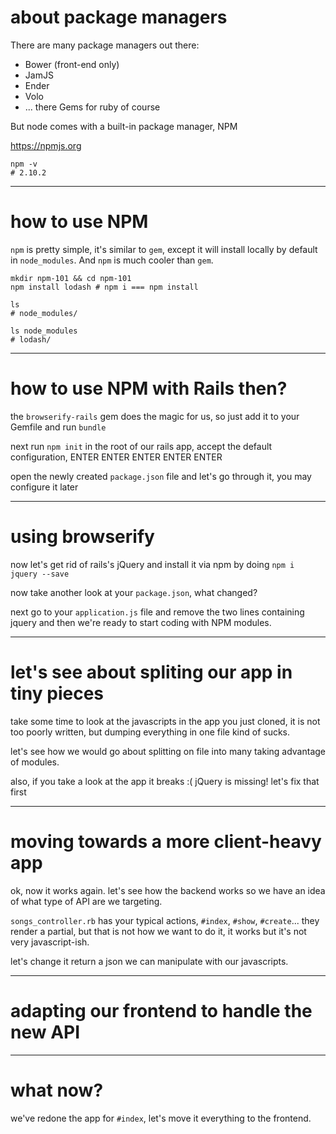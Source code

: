 # about package managers

There are many package managers out there:
* Bower (front-end only)
* JamJS
* Ender
* Volo
* ... there Gems for ruby of course

But node comes with a built-in package manager, NPM

https://npmjs.org

    npm -v
    # 2.10.2

---

# how to use NPM

`npm` is pretty simple, it's similar to `gem`, except it
will install locally by default in `node_modules`. And `npm`
is much cooler than `gem`.

    mkdir npm-101 && cd npm-101
    npm install lodash # npm i === npm install

    ls
    # node_modules/

    ls node_modules
    # lodash/

---

# how to use NPM with Rails then?

the `browserify-rails` gem does the magic for us, so just
add it to your Gemfile and run `bundle`

next run `npm init` in the root of our rails app, accept
the default configuration, ENTER ENTER ENTER ENTER ENTER

open the newly created `package.json` file and let's go
through it, you may configure it later

---

# using browserify

now let's get rid of rails's jQuery and install it via
npm by doing `npm i jquery --save`

now take another look at your `package.json`, what changed?

next go to your `application.js` file and remove the two
lines containing jquery and then we're ready to start coding
with NPM modules.

---

# let's see about spliting our app in tiny pieces

take some time to look at the javascripts in the app
you just cloned, it is not too poorly written, but dumping
everything in one file kind of sucks.

let's see how we would go about splitting on file into many
taking advantage of modules.

also, if you take a look at the app it breaks :(
jQuery is missing! let's fix that first

---

# moving towards a more client-heavy app

ok, now it works again. let's see how the backend works so
we have an idea of what type of API are we targeting.

`songs_controller.rb` has your typical actions, `#index`,
`#show`, `#create`... they render a partial, but that is not
how we want to do it, it works but it's not very javascript-ish.

let's change it return a json we can manipulate with our
javascripts.

---

# adapting our frontend to handle the new API

---

# what now?

we've redone the app for `#index`, let's move it everything to
the frontend.
